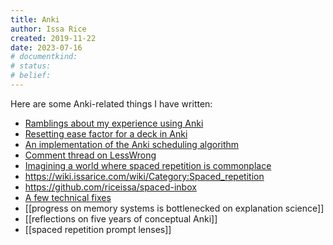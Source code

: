 ```yaml
---
title: Anki
author: Issa Rice
created: 2019-11-22
date: 2023-07-16
# documentkind:
# status:
# belief:
---
```


Here are some Anki-related things I have written:

* [Ramblings about my experience using Anki](https://github.com/riceissa/issarice.com/blob/master/drafts/spaced-repetition.md)
* [Resetting ease factor for a deck in Anki](https://gist.github.com/riceissa/9616621772754a94e4254e1590a44afd)
* [An implementation of the Anki scheduling algorithm](https://gist.github.com/riceissa/1ead1b9881ffbb48793565ce69d7dbdd)
* [Comment thread on LessWrong](https://www.greaterwrong.com/posts/xDWGELFkyKdBpySAf/an1lam-s-short-form-feed/comment/6Qt29YZAtRiE9zWhe)
* [Imagining a world where spaced repetition is commonplace](https://raw.githubusercontent.com/riceissa/issarice.com/master/drafts/spaced-repetition-world.txt)
* <https://wiki.issarice.com/wiki/Category:Spaced_repetition>
* <https://github.com/riceissa/spaced-inbox>
* [A few technical fixes](https://github.com/riceissa/computing-notes/blob/main/anki.md)
* [[progress on memory systems is bottlenecked on explanation science]]
* [[reflections on five years of conceptual Anki]]
* [[spaced repetition prompt lenses]]